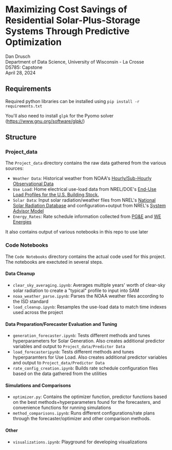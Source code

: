 # Maximizing Cost Savings of Residential Solar-Plus-Storage Systems Through Predictive Optimization

Dan Drusch  
Department of Data Science, University of Wisconsin - La Crosse  
DS785: Capstone  
April 28, 2024

## Requirements
Required python libraries can be installed using `pip install -r requirements.txt`

You'll also need to install `glpk` for the Pyomo solver (https://www.gnu.org/software/glpk/)

## Structure
### Project_data
The `Project_data` directory contains the raw data gathered from the various sources: 
 - `Weather Data`: Historical weather from NOAA's [Hourly/Sub-Hourly Observational Data](https://www.ncei.noaa.gov/maps/hourly/)
 - `Use Load`: Home electrical use-load data from NREL/DOE's [End-Use Load Profiles for the U.S. Building Stock.](https://dx.doi.org/10.25984/1876417)
 - `Solar Data`: Input solar radiation/weather files from NREL's [National Solar Radiation Database](https://nsrdb.nrel.gov/data-sets/us-data) and configuration+output from NREL's [System Advisor Model](https://https://sam.nrel.gov)
 - `Energy_Rates`: Rate schedule information collected from [PG&E](https://www.pge.com) and [WE Energies](https://www.we-energies.com)

 It also contains output of various notebooks in this repo to use later

### Code Notebooks
The `Code Notebooks` directory contains the actual code used for this project. The notebooks are exectuted in several steps.

#### Data Cleanup
- `clear_sky_averaging.ipynb`: Averages multiple years' worth of clear-sky solar radiation to create a "typical" profile to input into SAM
- `noaa_weather_parse.ipynb`: Parses the NOAA weather files according to the ISD standard
- `load_cleanup.ipynb`: Resamples the use-load data to match time indexes used across the project

#### Data Preparation/Forecaster Evaluation and Tuning
- `generation_forecaster.ipynb`: Tests different methods and tunes hyperparameters for Solar Generation. Also creates additional predictor variables and output to `Project_data/Predictor Data`
- `load_forecasteripynb`: Tests different methods and tunes hyperparamters for Use Load. Also creates additional predictor variables and output to `Project_data/Predictor Data`
- `rate_config_creation.ipynb`: Builds rate schedule configuration files based on the data gathered from the utilities

#### Simulations and Comparisons
- `optimizer.py`: Contains the optimizer function, predictor functions based on the best methods+hyperparameters found for the forecasters, and convenience functions for running simulations
- `method_comparisons.ipynb`: Runs different configurations/rate plans through the forecaster/optimizer and other comparison methods.

#### Other
- `visualizations.ipynb`: Playground for developing visualizations